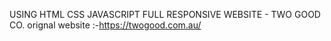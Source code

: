 USING HTML CSS JAVASCRIPT FULL RESPONSIVE WEBSITE - TWO GOOD CO. 
orignal website :-https://twogood.com.au/
